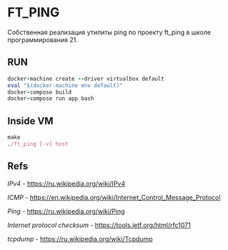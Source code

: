 # FT_PING
Собственная реализация утилиты ping по проекту ft_ping в школе программирования 21.


## RUN

```ruby
docker-machine create --driver virtualbox default
eval "$(docker-machine env default)"
docker-compose build
docker-compose run app bash
```

## Inside VM
```ruby
make
./ft_ping [-v] host
```

## Refs
*IPv4* - https://ru.wikipedia.org/wiki/IPv4

*ICMP* - https://en.wikipedia.org/wiki/Internet_Control_Message_Protocol

*Ping* - https://ru.wikipedia.org/wiki/Ping

*Internet protocol checksum* - https://tools.ietf.org/html/rfc1071

*tcpdump* - https://ru.wikipedia.org/wiki/Tcpdump
